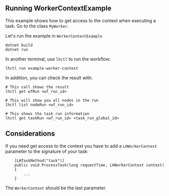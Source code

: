 ## Running WorkerContextExample

This example shows how to get access to the context when executing a task.
Go to the class `MyWorker`.

Let's run the example in `WorkerContextExample`

```
dotnet build
dotnet run
```

In another terminal, use `lhctl` to run the workflow:

```
lhctl run example-worker-context
```

In addition, you can check the result with:

```
# This call shows the result
lhctl get wfRun <wf_run_id>

# This will show you all nodes in the run
lhctl list nodeRun <wf_run_id>

# This shows the task run information
lhctl get taskRun <wf_run_id> <task_run_global_id>
```

## Considerations

If you need get access to the context you have to add a `LHWorkerContext`
parameter to the signature of your task:

```
    [LHTaskMethod("task")]
    public void ProcessTask(long requestTime, LHWorkerContext context)
    {
        ...
    }
```

The `WorkerContext` should be the last parameter.